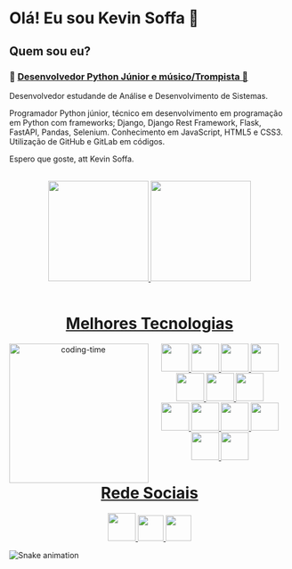 <h1> Olá! Eu sou Kevin Soffa 👋</h1>

<body>
    <h2>Quem sou eu?</h2>
    <h3> &#x1F40D <ins>Desenvolvedor Python Júnior e músico/Trompista &#x1F4EF </ins>  </h3>
    <p>Desenvolvedor estudande de Análise e Desenvolvimento de Sistemas.      
    <p>Programador Python júnior, técnico em desenvolvimento em programação em Python com frameworks; Django, Django Rest Framework, Flask, FastAPI,
Pandas, Selenium. Conhecimento em JavaScript, HTML5 e CSS3. Utilização de GitHub e GitLab em códigos. </p>
    <p>Espero que goste, att Kevin Soffa. </p> 
  </body>
    
<div align="center">
   <div style="display: inline_block"><br> 
      <a href="https://github.com/KevinSoffa">
      <img height="180em" src="https://github-readme-stats.vercel.app/api?username=KevinSoffa&show_icons=true&theme=dark&include_all_commits=true&count_private=true"/>
      <img height="180em" src="https://github-readme-stats.vercel.app/api/top-langs/?username=KevinSoffa&layout=compact&langs_count=7&theme=dark"/><br>
     
   </div>
     
   <div>
       <div style="display: inline_block"><br>
           <h1>Melhores Tecnologias</h1>
          <img align="left"height="250" alt="coding-time" src="https://github.com/LuigiGf/LuigiGFReadme2/blob/main/code.gif">
          <img height="50em" src="https://cdn.jsdelivr.net/gh/devicons/devicon/icons/python/python-original.svg"/>
          <img height="50em" src="https://cdn.jsdelivr.net/gh/devicons/devicon/icons/django/django-plain.svg" />
          <img height="50em" src="https://cdn.jsdelivr.net/gh/devicons/devicon/icons/flask/flask-original.svg" />
          <img height="50em" src="https://cdn.jsdelivr.net/gh/devicons/devicon/icons/fastapi/fastapi-original.svg" />
          <img height="50em" src="https://cdn.jsdelivr.net/gh/devicons/devicon/icons/mongodb/mongodb-original-wordmark.svg" />
          <img height="50em" src="https://cdn.jsdelivr.net/gh/devicons/devicon/icons/postgresql/postgresql-original-wordmark.svg" />
          <img height="50em" src="https://cdn.jsdelivr.net/gh/devicons/devicon/icons/mysql/mysql-original-wordmark.svg" />
           <br>
          <img height="50em" src="https://cdn.jsdelivr.net/gh/devicons/devicon/icons/sqlalchemy/sqlalchemy-original.svg" />
          <img height="50em" src="https://cdn.jsdelivr.net/gh/devicons/devicon/icons/javascript/javascript-original.svg"/>
          <img height="50em" src="https://cdn.jsdelivr.net/gh/devicons/devicon/icons/react/react-original.svg" />
          <img height="50em" src="https://cdn.jsdelivr.net/gh/devicons/devicon/icons/html5/html5-original.svg" />
          <img height="50em" src="https://cdn.jsdelivr.net/gh/devicons/devicon/icons/css3/css3-original.svg" />
          <img height="50em" src="https://cdn.jsdelivr.net/gh/devicons/devicon/icons/bootstrap/bootstrap-original.svg" />
       </div>
   </div>
       
   <h1 aling="center">Rede Sociais</h1>
        <a href="https://www.instagram.com/kevinsoffa/">
           <img height="50em" src="https://github.com/LuigiGf/LuigiGFReadme2/blob/main/instagram.png"/>
       </a>
       <a href="https://www.linkedin.com/in/kevin-soffa-da-silva-souza-2607b5212/">
           <img height="46em" src="https://github.com/LuigiGf/LuigiGFReadme2/blob/main/linkedin.svg" />
       </a>
       <a>
           <img height="46em" src="https://github.com/LuigiGf/LuigiGFReadme2/blob/main/gmail.svg" />
       </a>
       
</div>
    
![Snake animation](https://github.com/LuigiGF/LuigiGF/blob/output/github-contribution-grid-snake.svg)

  
 

